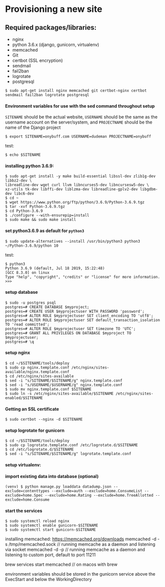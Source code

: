Provisioning a new site
===============================

## Required packages/libraries:

* nginx
* python 3.6.x (django, gunicorn, virtualenv)
* memcached
* Git
* certbot (SSL encryption)
* sendmail
* fail2ban
* logrotate
* postgresql

```
$ sudo apt-get install nginx memcached git certbot-nginx certbot sendmail fail2ban logrotate postgresql
```

#### Environment variables for use with the sed command throughout setup

`SITENAME` should be the actual website, `USERNAME` should be the same as the username account on the server/system, and `PROJECTNAME` should be the name of the Django project

```
$ export SITENAME=onybuff.com USERNAME=dudeman PROJECTNAME=onybuff
```
test:
```
$ echo $SITENAME
```
#### installing python 3.6.9:

```
$ sudo apt-get install -y make build-essential libssl-dev zlib1g-dev libbz2-dev \
libreadline-dev wget curl llvm libncurses5-dev libncursesw5-dev \
xz-utils tk-dev libffi-dev liblzma-dev libreadline-gplv2-dev libgdbm-dev libc6-dev
$ cd ~
$ wget https://www.python.org/ftp/python/3.6.9/Python-3.6.9.tgz
$ tar -xvf Python-3.6.9.tgz
$ cd Python-3.6.9
$ ./configure --with-ensurepip=install
$ sudo make && sudo make install
```

#### set python3.6.9 as default for  `python3`
```
$ sudo update-alternatives --install /usr/bin/python3 python3 ~/Python-3.6.9/python 10
```
test:
```
$ python3
Python 3.6.9 (default, Jul 18 2019, 15:22:48)
[GCC 8.3.0] on linux
Type "help", "copyright", "credits" or "license" for more information.
>>>
```

#### setup database
```
$ sudo -u postgres psql
postgres=# CREATE DATABASE $myproject;
postgres=# CREATE USER $myprojectuser WITH PASSWORD 'password';
postgres=# ALTER ROLE $myprojectuser SET client_encoding TO 'utf8';
postgres=# ALTER ROLE $myprojectuser SET default_transaction_isolation TO 'read committed';
postgres=# ALTER ROLE $myprojectuser SET timezone TO 'UTC';
postgres=# GRANT ALL PRIVILEGES ON DATABASE $myproject TO $myprojectuser;
postgres=# \q
```

#### setup nginx
```
$ cd ~/$SITENAME/tools/deploy
$ sudo cp nginx.template.conf /etc/nginx/sites-available/nginx.template.conf
$ cd /etc/nginx/sites-available
$ sed -i "s/SITENAME/$SITENAME/g" nginx.template.conf
$ sed -i "s/USERNAME/$USERNAME/g" nginx.template.conf
$ sudo mv nginx.template.conf $SITENAME
$ sudo ln -s /etc/nginx/sites-available/$SITENAME /etc/nginx/sites-enabled/$SITENAME
```

#### Getting an SSL certificate
```
$ sudo certbot --nginx -d $SITENAME
```

#### setup logrotate for gunicorn
```
$ cd ~/$SITENAME/tools/deploy
$ sudo cp logrotate.template.conf /etc/logrotate.d/$SITENAME
$ cd /etc/logrotate.d/$SITENAME
$ sed -i "s/SITENAME/$SITENAME/g" logrotate.template.conf
```
#### setup virtualenv:

#### import existing data into database (optional)
```
(venv) $ python manage.py loaddata datadump.json --exclude=contenttypes --exclude=auth --exclude=home.ConsumeList --exclude=home.Spec --exclude=home.Rating --exclude=home.TreeAllotted --exclude=home.Consume
```

#### start the services
```
$ sudo systemctl reload nginx
$ sudo systemctl enable gunicorn-$SITENAME
$ sudo systemctl start gunicorn-$SITENAME
```
installing memcached: https://memcached.org/downloads
memcached -d -s /tmp/memcached.sock // running memcache as a daemon and listening via socket
memcached -d -p <port> // running memcache as a daemon and listening to custom port, default to port 11211

brew services start memcached // on macos with brew

environment variables should be stored in the gunicorn service above the ExecStart and below the WorkingDirectory

